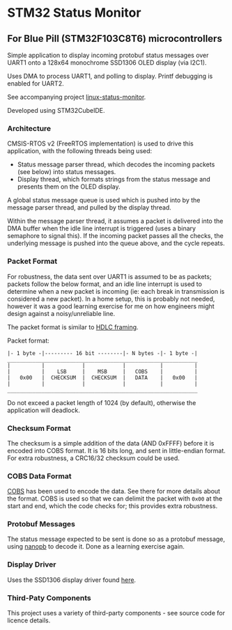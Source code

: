# STM32 Status Monitor
## For Blue Pill (STM32F103C8T6) microcontrollers

Simple application to display incoming protobuf status messages over UART1 onto a 128x64 monochrome SSD1306 OLED display (via I2C1).

Uses DMA to process UART1, and polling to display. Printf debugging is enabled for UART2.

See accompanying project [linux-status-monitor](https://github.com/marcosatti/linux-status-monitor).

Developed using STM32CubeIDE.

### Architecture
CMSIS-RTOS v2 (FreeRTOS implementation) is used to drive this application, with the following threads being used:
- Status message parser thread, which decodes the incoming packets (see below) into status messages.
- Display thread, which formats strings from the status message and presents them on the OLED display.

A global status message queue is used which is pushed into by the message parser thread, and pulled by the display thread.

Within the message parser thread, it assumes a packet is delivered into the DMA buffer when the idle line interrupt is triggered (uses a binary semaphore to signal this). If the incoming packet passes all the checks, the underlying message is pushed into the queue above, and the cycle repeats.

### Packet Format

For robustness, the data sent over UART1 is assumed to be as packets; packets follow the below format, and an idle line interrupt is used to determine when a new packet is incoming (ie: each break in transmission is considered a new packet).
In a home setup, this is probably not needed, however it was a good learning exercise for me on how engineers might design against a noisy/unreliable line.

The packet format is similar to [HDLC framing](https://en.wikipedia.org/wiki/High-Level_Data_Link_Control).

Packet format:
```
|- 1 byte -|--------- 16 bit --------|- N bytes -|- 1 byte -|
_____________________________________________________________
|          |            |            |           |          |
|          |    LSB     |    MSB     |   COBS    |          |
|   0x00   |  CHECKSUM  |  CHECKSUM  |   DATA    |   0x00   |
|          |            |            |           |          |
_____________________________________________________________
```

Do not exceed a packet length of 1024 (by default), otherwise the application will deadlock.

### Checksum Format
The checksum is a simple addition of the data (AND 0xFFFF) before it is encoded into COBS format. It is 16 bits long, and sent in little-endian format.
For extra robustness, a CRC16/32 checksum could be used.

### COBS Data Format
[COBS](https://github.com/cmcqueen/cobs-c) has been used to encode the data. See there for more details about the format. COBS is used so that we can delimit the packet with `0x00` at the start and end, which the code checks for; this provides extra robustness.

### Protobuf Messages
The status message expected to be sent is done so as a protobuf message, using [nanopb](https://github.com/nanopb/nanopb) to decode it. Done as a learning exercise again.

### Display Driver
Uses the SSD1306 display driver found [here](https://github.com/afiskon/stm32-ssd1306).

### Third-Paty Components
This project uses a variety of third-party components - see source code for licence details.
